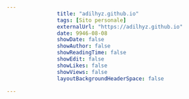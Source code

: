 ---
                title: "adilhyz.github.io"
                tags: [Sito personale]
                externalUrl: "https://adilhyz.github.io"
                date: 9946-08-08
                showDate: false
                showAuthor: false
                showReadingTime: false
                showEdit: false
                showLikes: false
                showViews: false
                layoutBackgroundHeaderSpace: false
                ---

